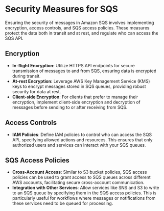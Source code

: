 # Security Measures for SQS

Ensuring the security of messages in Amazon SQS involves implementing encryption, access controls, and SQS access policies. These measures protect the data both in transit and at rest, and regulate who can access the SQS API.

## Encryption

- **In-flight Encryption**: Utilize HTTPS API endpoints for secure transmission of messages to and from SQS, ensuring data is encrypted during transit.
- **At-rest Encryption**: Leverage AWS Key Management Service (KMS) keys to encrypt messages stored in SQS queues, providing robust security for data at rest.
- **Client-side Encryption**: For clients that prefer to manage their encryption, implement client-side encryption and decryption of messages before sending to or after receiving from SQS.

## Access Controls

- **IAM Policies**: Define IAM policies to control who can access the SQS API, specifying allowed actions and resources. This ensures that only authorized users and services can interact with your SQS queues.

## SQS Access Policies

- **Cross-Account Access**: Similar to S3 bucket policies, SQS access policies can be used to grant access to SQS queues across different AWS accounts, facilitating secure cross-account communication.
- **Integration with Other Services**: Allow services like SNS and S3 to write to an SQS queue by specifying them in the SQS access policies. This is particularly useful for workflows where messages or notifications from these services need to be queued for processing.